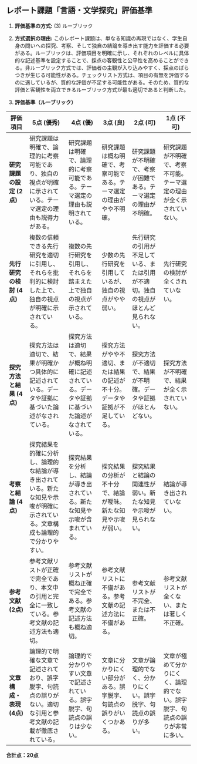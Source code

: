 ## レポート課題「言語・文学探究」評価基準

1. **評価基準の方式:** (3) ルーブリック

2. **方式選択の理由:** このレポート課題は、単なる知識の再現ではなく、学生自身の問いへの探究、考察、そして独自の結論を導き出す能力を評価する必要がある。ルーブリックは、評価項目を明確に示し、それぞれのレベルに具体的な記述基準を設定することで、採点の客観性と公平性を高めることができる。非ルーブリック方式では、評価者の主観が入り込みやすく、採点のばらつきが生じる可能性がある。チェックリスト方式は、項目の有無を評価するのに適しているが、質的な評価が不足する可能性がある。そのため、質的な評価と客観性を両立できるルーブリック方式が最も適切であると判断した。


3. **評価基準（ルーブリック）**

| 評価項目 | 5点 (優秀) | 4点 (優) | 3点 (良) | 2点 (可) | 1点 (不可) |
|---|---|---|---|---|---|
| **研究課題の設定 (2点)** | 研究課題は明確で、論理的に考察可能であり、独自の視点が明確に示されている。テーマ選定の理由も説得力がある。 | 研究課題は明確で、論理的に考察可能である。テーマ選定の理由も説明されている。 | 研究課題は概ね明確で、考察可能である。テーマ選定の理由がやや不明確。 | 研究課題が不明確で、考察が困難である。テーマ選定の理由が不明確。 | 研究課題が不明確で、考察不可能。テーマ選定の理由が全く示されていない。 |
| **先行研究の検討 (4点)** | 複数の信頼できる先行研究を適切に引用し、それらを批判的に検討した上で、独自の視点が明確に示されている。 | 複数の先行研究を引用し、それらを踏まえた上で独自の視点が示されている。 | 少数の先行研究を引用しているが、独自の視点がやや弱い。 | 先行研究の引用が不足している、または引用が不適切。独自の視点がほとんど見られない。 | 先行研究の検討が全くされていない。 |
| **探究方法と結果 (4点)** | 探究方法は適切で、結果が明確かつ具体的に記述されている。データや証拠に基づいた論述がなされている。 | 探究方法は適切で、結果が概ね明確に記述されている。データや証拠に基づいた論述がなされている。 | 探究方法がやや不適切、または結果の記述が不十分。データや証拠が不足している。 | 探究方法が不適切で、結果が不明確。データや証拠がほとんどない。 | 探究方法が不明確で、結果が全く示されていない。 |
| **考察と結論 (4点)** | 探究結果を的確に分析し、論理的な結論が導き出されている。新たな知見や示唆が明確に示されている。文章構成も論理的で分かりやすい。 | 探究結果を分析し、結論が導き出されている。新たな知見や示唆が含まれている。 | 探究結果の分析が不十分で、結論が曖昧。新たな知見や示唆が弱い。 | 探究結果と結論の関連性が弱い。新たな知見や示唆が見られない。 | 結論が導き出されていない。 |
| **参考文献 (2点)** | 参考文献リストが正確で完全であり、本文中の引用と完全に一致している。参考文献の記述方法も適切。 | 参考文献リストが概ね正確で完全である。参考文献の記述方法も概ね適切。 | 参考文献リストに不備がある。参考文献の記述方法に不備がある。 | 参考文献リストが不完全、または不正確。 | 参考文献リストが全くない、または著しく不正確。 |
| **文章構成・表現 (4点)** | 論理的で明確な文章で記述されており、誤字脱字、句読点の誤りがない。適切な引用と参考文献の記載が徹底されている。 | 論理的で分かりやすい文章で記述されている。誤字脱字、句読点の誤りは少ない。 | 文章に分かりにくい部分がある。誤字脱字、句読点の誤りがいくつかある。 | 文章が論理的でなく、分かりにくい。誤字脱字、句読点の誤りが多い。 | 文章が極めて分かりにくく、論理的でない。誤字脱字、句読点の誤りが非常に多い。 |


**合計点：20点**
